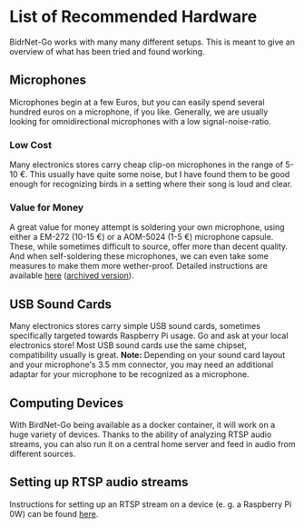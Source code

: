 # List of Recommended Hardware
BidrNet-Go works with many many different setups. This is meant to give an overview of what has been tried and found working. 
## Microphones
Microphones begin at a few Euros, but you can easily spend several hundred euros on a microphone, if you like. Generally, we are usually looking for omnidirectional microphones with a low signal-noise-ratio. 
### Low Cost
Many electronics stores carry cheap clip-on microphones in the range of 5-10 €. This usually have quite some noise, but I have found them to be good enough for recognizing birds in a setting where their song is loud and clear. 
### Value for Money
A great value for money attempt is soldering your own microphone, using either a EM-272 (10-15 €) or a AOM-5024 (1-5 €) microphone capsule. These, while sometimes difficult to source, offer more than decent quality. And when self-soldering these microphones, we can even take some measures to make them more wether-proof. Detailed instructions are available [here](https://github.com/mcguirepr89/BirdNET-Pi/discussions/39#discussioncomment-2180372) ([archived version](https://archive.ph/P23Ac)). 
## USB Sound Cards
Many electronics stores carry simple USB sound cards, sometimes specifically targeted towards Raspberry Pi usage. Go and ask at your local electronics store! Most USB sound cards use the same chipset, compatibility usually is great. 
**Note:** Depending on your sound card layout and your microphone's 3.5 mm connector, you may need an additional adaptar for your microphone to be recognized as a microphone. 
## Computing Devices
With BirdNet-Go being available as a docker container, it will work on a huge variety of devices. Thanks to the ability of analyzing RTSP audio streams, you can also run it on a central home server and feed in audio from different sources.
## Setting up RTSP audio streams
Instructions for setting up an RTSP stream on a device (e. g. a Raspberry Pi 0W) can be found [here](https://github.com/tphakala/birdnet-go/discussions/224#discussioncomment-9837887). 
